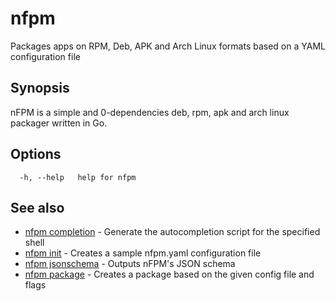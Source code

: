# nfpm

Packages apps on RPM, Deb, APK and Arch Linux formats based on a YAML configuration file

## Synopsis

nFPM is a simple and 0-dependencies deb, rpm, apk and arch linux packager written in Go.

## Options

```
  -h, --help   help for nfpm
```

## See also

* [nfpm completion](/cmd/nfpm_completion/)	 - Generate the autocompletion script for the specified shell
* [nfpm init](/cmd/nfpm_init/)	 - Creates a sample nfpm.yaml configuration file
* [nfpm jsonschema](/cmd/nfpm_jsonschema/)	 - Outputs nFPM's JSON schema
* [nfpm package](/cmd/nfpm_package/)	 - Creates a package based on the given config file and flags

